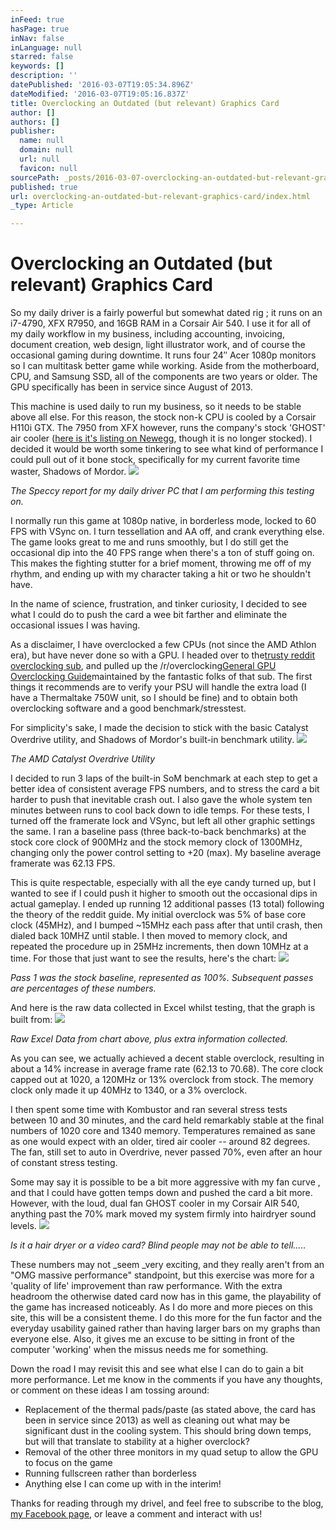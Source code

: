```yaml
---
inFeed: true
hasPage: true
inNav: false
inLanguage: null
starred: false
keywords: []
description: ''
datePublished: '2016-03-07T19:05:34.896Z'
dateModified: '2016-03-07T19:05:16.837Z'
title: Overclocking an Outdated (but relevant) Graphics Card
author: []
authors: []
publisher:
  name: null
  domain: null
  url: null
  favicon: null
sourcePath: _posts/2016-03-07-overclocking-an-outdated-but-relevant-graphics-card.md
published: true
url: overclocking-an-outdated-but-relevant-graphics-card/index.html
_type: Article

---
```

# Overclocking an Outdated (but relevant) Graphics Card

So my daily driver is a fairly powerful but somewhat dated rig ; it runs on an i7-4790, XFX R7950, and 16GB RAM in a Corsair Air 540\.  I use it for all of my daily workflow in my business, including accounting, invoicing, document creation, web design, light illustrator work, and of course the occasional gaming during downtime.  It runs four 24″ Acer 1080p monitors so I can multitask better game while working.  Aside from the motherboard, CPU, and Samsung SSD, all of the components are two years or older.  The GPU specifically has been in service since August of 2013\.

This machine is used daily to run my business, so it needs to be stable above all else.  For this reason, the stock non-k CPU is cooled by a Corsair H110i GTX. The 7950 from XFX however, runs the company's stock 'GHOST' air cooler ([here is it's listing on Newegg][0], though it is no longer stocked).  I decided it would be worth some tinkering to see what kind of performance I could pull out of it bone stock, specifically for my current favorite time waster, Shadows of Mordor.
![](https://the-grid-user-content.s3-us-west-2.amazonaws.com/8ca10768-88da-4d9a-a03f-3b8305693173.png)

_The Speccy report for my daily driver PC that I am performing this testing on._

I normally run this game at 1080p native, in borderless mode, locked to 60 FPS with VSync on.  I turn tessellation and AA off, and crank everything else.  The game looks great to me and runs smoothly, but I do still get the occasional dip into the 40 FPS range when there's a ton of stuff going on.   This makes the fighting stutter for a brief moment, throwing me off of my rhythm, and ending up with my character taking a hit or two he shouldn't have.

In the name of science, frustration, and tinker curiosity, I decided to see what I could do to push the card a wee bit farther and eliminate the occasional issues I was having.

As a disclaimer, I have overclocked a few CPUs (not since the AMD Athlon era), but have never done so with a GPU.  I headed over to the[trusty reddit overclocking sub][1], and pulled up the /r/overclocking[General GPU Overclocking Guide][2]maintained by the fantastic folks of that sub.  The first things it recommends are to verify your PSU will handle the extra load (I have a Thermaltake 750W unit, so I should be fine) and to obtain both overclocking software and a good benchmark/stresstest.

For simplicity's sake, I made the decision to stick with the basic Catalyst Overdrive utility, and Shadows of Mordor's built-in benchmark utility.
![](https://the-grid-user-content.s3-us-west-2.amazonaws.com/490721ff-3c4c-4ceb-972c-058198bf146d.png)

_The AMD Catalyst Overdrive Utility_

I decided to run 3 laps of the built-in SoM benchmark at each step to get a better idea of consistent average FPS numbers, and to stress the card a bit harder to push that inevitable crash out.  I also gave the whole system ten minutes between runs to cool back down to idle temps.  For these tests, I turned off the framerate lock and VSync, but left all other graphic settings the same.  I ran a baseline pass (three back-to-back benchmarks) at the stock core clock of 900MHz and the stock memory clock of 1300MHz, changing only the power control setting to +20 (max).  My baseline average framerate was 62.13 FPS.

This is quite respectable, especially with all the eye candy turned up, but I wanted to see if I could push it higher to smooth out the occasional dips in actual gameplay.  I ended up running 12 additional passes (13 total) following the theory of the reddit guide.  My initial overclock was 5% of base core clock (45MHz), and I bumped ~15MHz each pass after that until crash, then dialed back 10MHZ until stable.  I then moved to memory clock, and repeated the procedure up in 25MHz increments, then down 10MHz at a time.  For those that just want to see the results, here's the chart:
![](https://the-grid-user-content.s3-us-west-2.amazonaws.com/f14d33cf-608d-4aa3-86b9-961f260648fb.png)

_Pass 1 was the stock baseline, represented as 100%. Subsequent passes are percentages of these numbers._

And here is the raw data collected in Excel whilst testing, that the graph is built from:
![](https://the-grid-user-content.s3-us-west-2.amazonaws.com/c82fe4f7-3f9a-4a9e-b9b9-fcf016cbf2bc.png)

_Raw Excel Data from chart above, plus extra information collected._

As you can see, we actually achieved a decent stable overclock, resulting in about a 14% increase in average frame rate (62.13 to 70.68).  The core clock capped out at 1020, a 120MHz or 13% overclock from stock.  The memory clock only made it up 40MHz to 1340, or a 3% overclock.

I then spent some time with Kombustor and ran several stress tests between 10 and 30 minutes, and the card held remarkably stable at the final numbers of 1020 core and 1340 memory.  Temperatures remained as sane as one would expect with an older, tired air cooler -- around 82 degrees.  The fan, still set to auto in Overdrive, never passed 70%, even after an hour of constant stress testing.

Some may say it is possible to be a bit more aggressive with my fan curve , and that I could have gotten temps down and pushed the card a bit more.  However, with the loud, dual fan GHOST cooler in my Corsair AIR 540, anything past the 70% mark moved my system firmly into hairdryer sound levels.
![](https://the-grid-user-content.s3-us-west-2.amazonaws.com/d12a1a26-e0b4-4b84-803e-512a39726034.jpg)

_Is it a hair dryer or a video card? Blind people may not be able to tell....._

These numbers may not _seem _very exciting, and they really aren't from an  "OMG massive performance" standpoint, but this exercise was more for a 'quality of life' improvement than raw performance.  With the extra headroom the otherwise dated card now has in this game, the playability of the game has increased noticeably.  As I do more and more pieces on this site, this will be a consistent theme.   I do this more for the fun factor and the everyday usability gained rather than having larger bars on my graphs than everyone else.  Also, it gives me an excuse to be sitting in front of the computer 'working' when the missus needs me for something.

Down the road I may revisit this and see what else I can do to gain a bit more performance.  Let me know in the comments if you have any thoughts, or comment on these ideas I am tossing around:

* Replacement of the thermal pads/paste (as stated above, the card has been in service since 2013) as well as cleaning out what may be significant dust in the cooling system.  This should bring down temps, but will that translate to stability at a higher overclock?
* Removal of the other three monitors in my quad setup to allow the GPU to focus on the game
* Running fullscreen rather than borderless
* Anything else I can come up with in the interim!

Thanks for reading through my drivel, and feel free to subscribe to the blog, [my Facebook page][3], or leave a comment and interact with us!

[0]: http://www.newegg.com/Product/Product.aspx?Item=N82E16814150588
[1]: https://www.reddit.com/r/overclocking
[2]: https://www.reddit.com/r/overclocking/wiki/gpu/general
[3]: https://www.facebook.com/hardwaretinker/